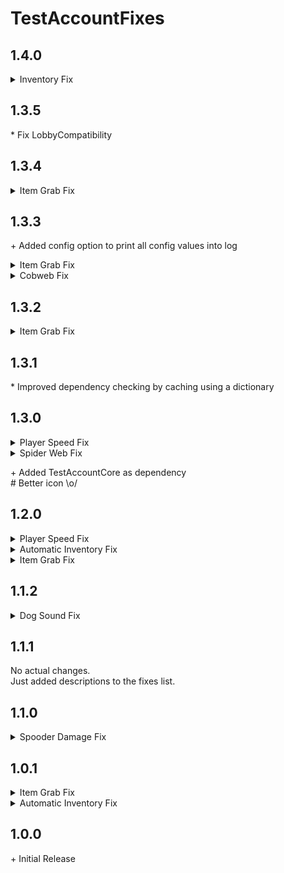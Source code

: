 # TestAccountFixes

## 1.4.0

<details> 
  <summary>Inventory Fix</summary> 

\+ Added Message whenever Manual Inventory Fix was triggered
\+ Added checks to prevent accidental triggering of the Manual Inventory Fix while typing in chat/terminal
\* Fixed Manual Inventory Fix key

</details>

## 1.3.5

\* Fix LobbyCompatibility

## 1.3.4

<details> 
  <summary>Item Grab Fix</summary> 

\* Fixed performance issues when loading a lot of items<br>

</details>

## 1.3.3

\+ Added config option to print all config values into log<br>

<details> 
  <summary>Item Grab Fix</summary> 

\* Fixed pre-game item grabbing<br>
\# Pre-game item grabbing now defaults to false<br>

</details>

<details> 
  <summary>Cobweb Fix</summary> 

\* Hopefully fixed all issues<br>

</details>

## 1.3.2

<details> 
  <summary>Item Grab Fix</summary> 

\+ Added a bit more information about the incompatible mods warning<br>
\- Removed useless code<br>
\* Fixed dependency checker cache. Turns out, writing into the cache makes it work :)<br>
\* Fixed issues with Boombox Controller<br>

</details>

## 1.3.1

\* Improved dependency checking by caching using a dictionary<br>

## 1.3.0

<details> 
  <summary>Player Speed Fix</summary> 

\+ Added a cooldown. Now checks should only run every 1 second<br>

</details>

<details> 
  <summary>Spider Web Fix</summary> 

\+ Added a cooldown. Now checks should only run every 1 second<br>

</details>

\+ Added TestAccountCore as dependency<br>
\# Better icon \\o/<br>

## 1.2.0

<details> 
  <summary>Player Speed Fix</summary> 

\+ Added Player Speed Fix, which fixes players being critically injured while not under 20 HP<br>

</details>

<details> 
  <summary>Automatic Inventory Fix</summary> 

\* Hopefully fixed all issues concerning infinite "Giving up" loops<br>
\* Hopefully fixed all issues with items becoming invisible<br>

</details>

<details> 
  <summary>Item Grab Fix</summary> 

\+ Added config option to enable/disable pre-game item grabbing<br>

</details>

## 1.1.2

<details> 
  <summary>Dog Sound Fix</summary> 

\+ Fixed "modern" silent sprint<br>
\* Fixed the fix<br>

</details>

## 1.1.1

No actual changes.<br>
Just added descriptions to the fixes list.

## 1.1.0

<details> 
  <summary>Spooder Damage Fix</summary> 

\+ Added the Spooder Damage "Fix", which is disabled by default, and changes the damage value for spooders (Aka
spiders)<br>

</details>

## 1.0.1

<details> 
  <summary>Item Grab Fix</summary> 

\* Fixed non-grabbable item being prioritized over InteractTriggers (Should fix issues with sell desk)<br>

</details>

<details> 
  <summary>Automatic Inventory Fix</summary> 

\+ Integrated original [InventoryFixPlugin](https://thunderstore.io/c/lethal-company/p/DOkge/InventoryFixPlugin/). If
you have the original installed, the original will be used instead<br>

</details>

## 1.0.0

\+ Initial Release<br>
